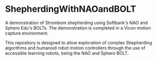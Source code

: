 # ShepherdingWithNAOandBOLT
A demonstration of Strombom shepherding using Softbank's NAO and Sphero Edu's BOLTs. The demonstration is completed in a Vicon motion capture environment.

This repository is designed to allow exploration of complex Shepherding algorithms and humanoid robot motion controllers through the use of accessible learning robots, being the NAO and Sphero BOLT. 
